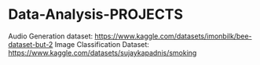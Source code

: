 # Data-Analysis-PROJECTS
Audio Generation dataset: https://www.kaggle.com/datasets/imonbilk/bee-dataset-but-2
Image Classification Dataset: https://www.kaggle.com/datasets/sujaykapadnis/smoking
